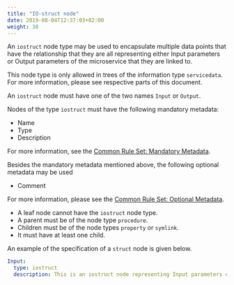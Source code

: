 ```yaml
---
title: "IO-struct node"
date: 2019-08-04T12:37:03+02:00
weight: 30
---
```


An `iostruct` node type may be used to encapsulate multiple data points that have the relationship that they are all representing either
Input parameters or Output parameters of the microservice that they are linked to.

This node type is only allowed in trees of the information type `servicedata`.
For more information, please see respective parts of this document.

An `iostruct` node must have one of the two names `Input` or `Output`.

Nodes of the type `iostruct` must have the following mandatory metadata:
- Name
- Type
- Description

For more information, see the [Common Rule Set: Mandatory Metadata](/hierarchical_information_model/common_rule_set/basics#mandatory-metadata).

Besides the mandatory metadata mentioned above, the following optional metadata may be used
- Comment

For more information, please see the [Common Rule Set: Optional Metadata](/hierarchical_information_model/common_rule_set/basics#optional-metadata).

- A leaf node cannot have the `iostruct` node type.
- A parent must be of the node type `procedure`.
- Children must be of the node types `property` or `symlink`.
- It must have at least one child.

An example of the specification of a `struct` node is given below.
```YAML
Input:
  type: iostruct
  description: This is an iostruct node representing Input parameters of a microservice.
```
